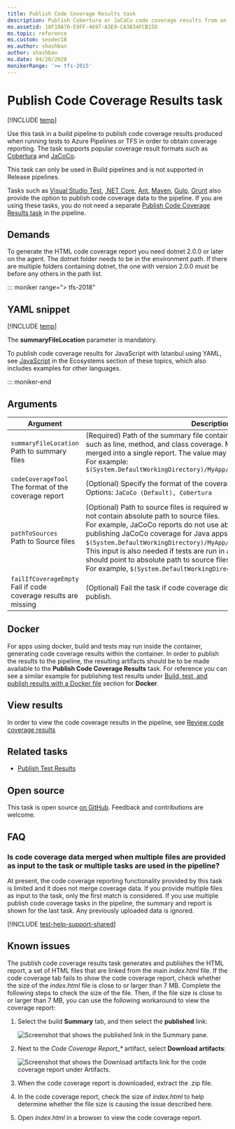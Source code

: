 ```yaml
---
title: Publish Code Coverage Results task
description: Publish Cobertura or JaCoCo code coverage results from an Azure Pipelines or TFS build
ms.assetid: 18F19A70-E9FF-4697-A3E9-CA3B34FCB15D
ms.topic: reference
ms.custom: seodec18
ms.author: shashban
author: shashban
ms.date: 04/20/2020
monikerRange: '>= tfs-2015'
---
```


# Publish Code Coverage Results task

[!INCLUDE [temp](../../includes/version-tfs-2015-rtm.md)]

Use this task in a build pipeline to publish code coverage results produced when
running tests to Azure Pipelines or TFS in order to obtain coverage reporting.
The task supports popular coverage result formats such as
[Cobertura](https://cobertura.github.io/cobertura/) and [JaCoCo](https://www.eclemma.org/jacoco/).

This task can only be used in Build pipelines and is not supported in Release pipelines.

Tasks such as [Visual Studio Test](vstest.md), [.NET Core](../build/dotnet-core-cli.md),
[Ant](../build/ant.md), [Maven](../build/maven.md), [Gulp](../build/gulp.md), [Grunt](../build/grunt.md)
also provide the option to publish code coverage data to the pipeline.
If you are using these tasks, you do not need a separate [Publish Code Coverage Results task](publish-code-coverage-results.md)
in the pipeline.

## Demands

To generate the HTML code coverage report you need dotnet 2.0.0 or later on the agent. The dotnet folder needs to be in the environment path. If there are multiple folders containing dotnet, the one with version 2.0.0 must be before any others in the path list.

::: moniker range="> tfs-2018"

## YAML snippet

[!INCLUDE [temp](../includes/yaml/PublishCodeCoverageResultsV1.md)]

The **summaryFileLocation** parameter is mandatory. 

To publish code coverage results for JavaScript with Istanbul using YAML, see [JavaScript](../../ecosystems/javascript.md) in the Ecosystems section of these topics, which also includes examples for other languages. 

::: moniker-end

## Arguments

|Argument|Description|
|--- |--- |
|`summaryFileLocation` <br/>Path to summary files|(Required) Path of the summary file containing code coverage statistics, such as line, method, and class coverage. Multiple summary files will be merged into a single report. The value may contain minimatch patterns. <br/>For example: `$(System.DefaultWorkingDirectory)/MyApp/**/site/cobertura/coverage.xml`|
|`codeCoverageTool` <br/>The format of the coverage report|(Optional) Specify the format of the coverage report. <br/>Options: `JaCoCo (Default), Cobertura`|
|`pathToSources` <br/>Path to Source files|(Optional) Path to source files is required when coverage XML reports do not contain absolute path to source files. <br/>For example, JaCoCo reports do not use absolute paths and when publishing JaCoCo coverage for Java apps, the pattern would be similar to `$(System.DefaultWorkingDirectory)/MyApp/src/main/java/`. <br/>This input is also needed if tests are run in a docker container. This input should point to absolute path to source files on the host. <br/>For example, `$(System.DefaultWorkingDirectory)/MyApp/`|
|`failIfCoverageEmpty`<br/>Fail if code coverage results are missing|(Optional) Fail the task if code coverage did not produce any results to publish.|

## Docker
For apps using docker, build and tests may run inside the container, generating code coverage results within the container. In order to publish the results to  the pipeline, the resulting artifacts should be to be made available to the **Publish Code Coverage Results** task. For reference you can see a similar example for publishing test results under [Build, test, and publish results with a Docker file](publish-test-results.md) section for **Docker**.

## View results
In order to view the code coverage results in the pipeline, see [Review code coverage results](../../test/review-code-coverage-results.md)

## Related tasks

* [Publish Test Results](publish-test-results.md)

## Open source

This task is open source [on GitHub](https://github.com/Microsoft/azure-pipelines-tasks). Feedback and contributions are welcome.

## FAQ

### Is code coverage data merged when multiple files are provided as input to the task or multiple tasks are used in the pipeline? 
At present, the code coverage reporting functionality provided by this task is limited and it does not merge coverage data. If you provide multiple files as input to the task, only the first match is considered. 
If you use multiple publish code coverage tasks in the pipeline, the summary and report is shown for the last task. Any previously uploaded data is ignored.

[!INCLUDE [test-help-support-shared](../../includes/test-help-support-shared.md)]


## Known issues

The publish code coverage results task generates and publishes the HTML report, a set of HTML files that are linked from the main *index.html* file. If the code coverage tab fails to show the code coverage report, check whether the size of the *index.html* file is close to or larger than 7 MB. Complete the following steps to check the size of the file. Then, if the file size is close to or larger than 7 MB, you can use the following workaround to view the coverage report:

1. Select the build **Summary** tab, and then select the **published** link:

   ![Screenshot that shows the published link in the Summary pane.](media/publish-code-coverage-result-build-summary.png)

2. Next to the *Code Coverage Report_\** artifact, select **Download artifacts**:

   ![Screenshot that shows the Download artifacts link for the code coverage report under Artifacts.](media/publish-code-coverage-result-build-artifacts.png)

3. When the code coverage report is downloaded, extract the .zip file.
4. In the code coverage report, check the size of *index.html* to help determine whether the file size is causing the issue described here.
5. Open *index.html* in a browser to view the code coverage report.
